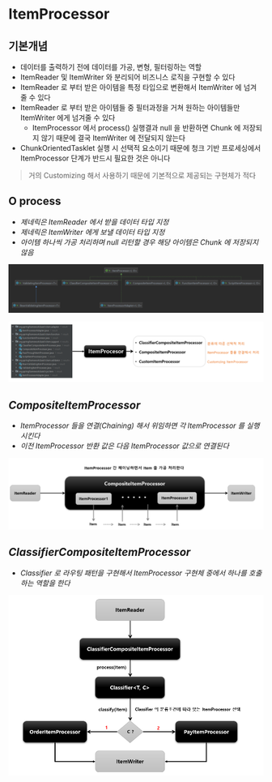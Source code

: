 # ItemProcessor

## 기본개념

- 데이터를 출력하기 전에 데이터를 가공, 변형, 필터링하는 역할
- ItemReader 및 ItemWriter 와 분리되어 비즈니스 로직을 구현할 수 있다
- ItemReader 로 부터 받은 아이템을 특정 타입으로 변환해서 ItemWriter 에 넘겨 줄 수 있다
- ItemReader 로 부터 받은 아이템들 중 필터과정을 거쳐 원하는 아이템들만 ItemWriter 에게 넘겨줄 수 있다
  - ItemProcessor 에서 process() 실행결과 null 을 반환하면 Chunk<O> 에 저장되지 않기 때문에 결국 ItemWriter 에 전달되지 않는다
- ChunkOrientedTasklet 실행 시 선택적 요소이기 때문에 청크 기반 프로세싱에서 ItemProcessor 단계가 반드시 필요한 것은 아니다

> 거의 Customizing 해서 사용하기 때문에 기본적으로 제공되는 구현체가 적다

## O process

- <I> 제네릭은 ItemReader 에서 받을 데이터 타입 지정
- <O> 제네릭은 ItemWriter 에게 보낼 데이터 타입 지정
- 아이템 하나씩 가공 처리하며 null 리턴할 경우 해당 아이템은 Chunk<O> 에 저장되지 않음

![img_21.png](img_21.png)

![img_22.png](img_22.png)

## CompositeItemProcessor

- ItemProcessor 들을 연결(Chaining) 해서 위임하면 각 ItemProcessor 를 실행시킨다
- 이전 ItemProcessor 반환 값은 다음 ItemProcessor 값으로 연결된다

![img_36.png](img_36.png)

## ClassifierCompositeItemProcessor

- Classifier 로 라우팅 패턴을 구현해서 ItemProcessor 구현체 중에서 하나를 호출하는 역할을 한다

![img_37.png](img_37.png)
